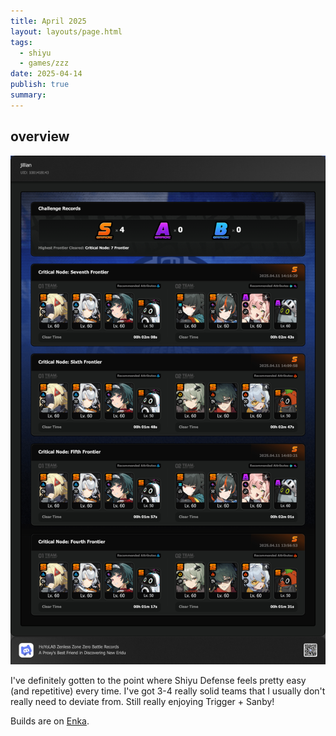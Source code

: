 ```yaml
---
title: April 2025
layout: layouts/page.html
tags:
  - shiyu
  - games/zzz
date: 2025-04-14
publish: true
summary: 
---
```

## overview
![Shiyu Defense Overview](./photos/04-25_shiyu.png)

I've definitely gotten to the point where Shiyu Defense feels pretty easy (and repetitive) every time. I've got 3-4 really solid teams that I usually don't really need to deviate from. Still really enjoying Trigger + Sanby! 

Builds are on [Enka](https://enka.network/u/jillian/1nAZeP/1071/6092488/).
